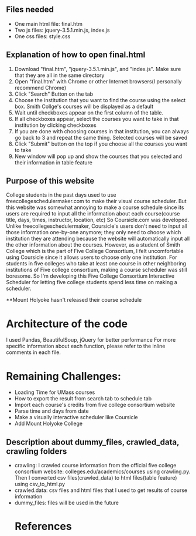 ## Files needed
* One main html file: final.htm
* Two js files: jquery-3.5.1.min.js, index.js
* One css files: style.css

## Explanation of how to open final.html
1. Download "final.htm", "jquery-3.5.1.min.js", and "index.js". Make sure that they are all in the same directory
2. Open "final.htm" with Chrome or other Internet browsers(I personally recommend Chrome)
3. Click "Search" Button on the tab
4. Choose the institution that you want to find the course using the select box. 
   Smith Collge's courses will be displayed as a default
5. Wait until checkboxes appear on the first column of the table.
6. If all checkboxes appear, select the courses you want to take in that institution by clicking checkboxes
7. If you are done with choosing courses in that institution, you can always go back to 3 and repeat the same thing. Selected courses will be saved
8. Click "Submit" button on the top if you choose all the courses you want to take
9. New window will pop up and show the courses that you selected and their information in table feature 

## Purpose of this website
College students in the past days used to use freecollegeschedulermaker.com to make their visual course scheduler.
But this website was somewhat annoying to make a course schedule since its users are required to input all the information about each course(course title, days, times, instructor, location, etc)
So Coursicle.com was developed. Unlike freecollegeschedulermaker, Coursicle's users don't need to input all those information one-by-one anymore; they only need to choose which institution they are attending because the website will automatically input all the other information about the courses.
However, as a student of Smith College which is the part of Five College Consortium, I felt uncomfortable using Coursicle since it allows users to choose only one institution.
For students in five colleges who take at least one course in other neighboring institutions of Five college consortium, making a course scheduler was still boresome.
So I'm developing this Five College Consortium Interactive Scheduler for letting five college students spend less time on making a scheduler.

**Mount Holyoke hasn't released their course schedule

# Architecture of the code
I used Pandas, BeautifulSoup, jQuery for better performance
For more specific information about each function, please refer to the inline comments in each file.  

# Remaining Challenges:
* Loading Time for UMass courses
* How to export the result from search tab to schedule tab
* Import each course's credits from five college consortium website 
* Parse time and days from date
* Make a visually interactive scheduler like Coursicle
* Add Mount Holyoke College

## Description about dummy_files, crawled_data, crawling folders
* crawling: I crawled course information from the official five college consortium website: colleges.edu/academics/courses using crawling.py. Then I converted csv files(crawled_data) to html files(table feature) using csv_to_html.py
* crawled.data: csv files and html files that I used to get <table> results of course information
* dummy_files: files will be used in the future

# References 

